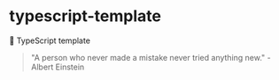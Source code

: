 # typescript-template

🌱 TypeScript template


<!-- INSPIRATIONAL_QUOTE_START -->
> "A person who never made a mistake never tried anything new." - Albert Einstein
<!-- INSPIRATIONAL_QUOTE_END -->
